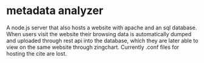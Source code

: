 # metadata analyzer

A node.js server that also hosts a website with apache and an sql database. When users visit the website their browsing data is automatically dumped and uploaded through rest api into the database, which they are later able to view on the same website through zingchart. Currently .conf files for hosting the cite are lost. 
